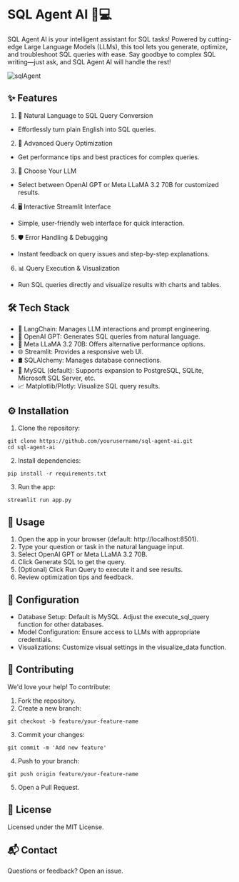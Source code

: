 # SQL Agent AI 🧠💻

SQL Agent AI is your intelligent assistant for SQL tasks! Powered by cutting-edge Large Language Models (LLMs), this tool lets you generate, optimize, and troubleshoot SQL queries with ease. Say goodbye to complex SQL writing—just ask, and SQL Agent AI will handle the rest!

![sqlAgent](https://github.com/user-attachments/assets/80edb8b2-cd4e-4b69-9a2f-8fbc6933d71a)

## ✨ Features
1. 🔄 Natural Language to SQL Query Conversion
- Effortlessly turn plain English into SQL queries.
2. 🚀 Advanced Query Optimization
- Get performance tips and best practices for complex queries.
3. 🔧 Choose Your LLM
- Select between OpenAI GPT or Meta LLaMA 3.2 70B for customized results.
4. 🖥️ Interactive Streamlit Interface
- Simple, user-friendly web interface for quick interaction.
5. 🛡️ Error Handling & Debugging
- Instant feedback on query issues and step-by-step explanations.
6. 📊 Query Execution & Visualization
- Run SQL queries directly and visualize results with charts and tables.

## 🛠️ Tech Stack
- 🔗 LangChain: Manages LLM interactions and prompt engineering.
- 🧠 OpenAI GPT: Generates SQL queries from natural language.
- 🤖 Meta LLaMA 3.2 70B: Offers alternative performance options.
- 🌐 Streamlit: Provides a responsive web UI.
- 🛢️ SQLAlchemy: Manages database connections.
- 🐬 MySQL (default): Supports expansion to PostgreSQL, SQLite, Microsoft SQL Server, etc.
- 📈 Matplotlib/Plotly: Visualize SQL query results.

## ⚙️ Installation

1. Clone the repository:
```
git clone https://github.com/yourusername/sql-agent-ai.git
cd sql-agent-ai
```

2. Install dependencies:
```
pip install -r requirements.txt
```

3. Run the app:
```
streamlit run app.py
```

## 🚀 Usage
1. Open the app in your browser (default: http://localhost:8501).
2. Type your question or task in the natural language input.
3. Select OpenAI GPT or Meta LLaMA 3.2 70B.
4. Click Generate SQL to get the query.
5. (Optional) Click Run Query to execute it and see results.
6. Review optimization tips and feedback.

## 🔧 Configuration
- Database Setup: Default is MySQL. Adjust the execute_sql_query function for other databases.
- Model Configuration: Ensure access to LLMs with appropriate credentials.
- Visualizations: Customize visual settings in the visualize_data function.

## 🤝 Contributing
We'd love your help! To contribute:

1. Fork the repository.
2. Create a new branch:
```
git checkout -b feature/your-feature-name
```

3. Commit your changes:
```
git commit -m 'Add new feature'
```

4. Push to your branch:
```
git push origin feature/your-feature-name
```
5. Open a Pull Request.

## 📜 License
Licensed under the MIT License.

## 📬 Contact
Questions or feedback? Open an issue.
